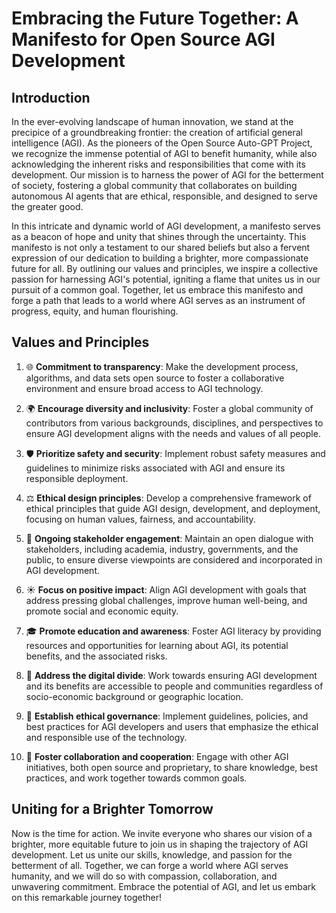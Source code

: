 # Embracing the Future Together: A Manifesto for Open Source AGI Development

## Introduction
In the ever-evolving landscape of human innovation, we stand at the precipice of a groundbreaking frontier: the creation of artificial general intelligence (AGI). As the pioneers of the Open Source Auto-GPT Project, we recognize the immense potential of AGI to benefit humanity, while also acknowledging the inherent risks and responsibilities that come with its development. Our mission is to harness the power of AGI for the betterment of society, fostering a global community that collaborates on building autonomous AI agents that are ethical, responsible, and designed to serve the greater good.

In this intricate and dynamic world of AGI development, a manifesto serves as a beacon of hope and unity that shines through the uncertainty. This manifesto is not only a testament to our shared beliefs but also a fervent expression of our dedication to building a brighter, more compassionate future for all. By outlining our values and principles, we inspire a collective passion for harnessing AGI's potential, igniting a flame that unites us in our pursuit of a common goal. Together, let us embrace this manifesto and forge a path that leads to a world where AGI serves as an instrument of progress, equity, and human flourishing.


## Values and Principles

1. 🌐 **Commitment to transparency**: Make the development process, algorithms, and data sets open source to foster a collaborative environment and ensure broad access to AGI technology.

2. 🌍 **Encourage diversity and inclusivity**: Foster a global community of contributors from various backgrounds, disciplines, and perspectives to ensure AGI development aligns with the needs and values of all people.

3. 🛡️ **Prioritize safety and security**: Implement robust safety measures and guidelines to minimize risks associated with AGI and ensure its responsible deployment.

4. ⚖️ **Ethical design principles**: Develop a comprehensive framework of ethical principles that guide AGI design, development, and deployment, focusing on human values, fairness, and accountability.

5. 💬 **Ongoing stakeholder engagement**: Maintain an open dialogue with stakeholders, including academia, industry, governments, and the public, to ensure diverse viewpoints are considered and incorporated in AGI development.

6. ☀️ **Focus on positive impact**: Align AGI development with goals that address pressing global challenges, improve human well-being, and promote social and economic equity.

7. 🎓 **Promote education and awareness**: Foster AGI literacy by providing resources and opportunities for learning about AGI, its potential benefits, and the associated risks.

8. 🌉 **Address the digital divide**: Work towards ensuring AGI development and its benefits are accessible to people and communities regardless of socio-economic background or geographic location.

9. 📜 **Establish ethical governance**: Implement guidelines, policies, and best practices for AGI developers and users that emphasize the ethical and responsible use of the technology.

10. 🤝 **Foster collaboration and cooperation**: Engage with other AGI initiatives, both open source and proprietary, to share knowledge, best practices, and work together towards common goals.


## Uniting for a Brighter Tomorrow

Now is the time for action. We invite everyone who shares our vision of a brighter, more equitable future to join us in shaping the trajectory of AGI development. Let us unite our skills, knowledge, and passion for the betterment of all. Together, we can forge a world where AGI serves humanity, and we will do so with compassion, collaboration, and unwavering commitment. Embrace the potential of AGI, and let us embark on this remarkable journey together!



